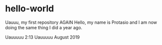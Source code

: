 # hello-world
Uauuu, my first repository AGAIN
Hello, my name is Protasio and I am now doing the same thing I did a year ago.

Uauuuuu 2:13
Uauuuuu August 2019
